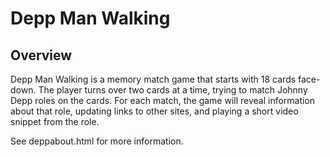 # Depp Man Walking

## Overview

Depp Man Walking is a memory match game that starts with 18 cards face-
down. The player turns over two cards at a time, trying to match Johnny
Depp roles on the cards. For each match, the game will reveal information
about that role, updating links to other sites, and playing a short video
snippet from the role.

See deppabout.html for more information.
